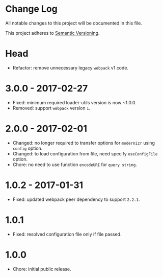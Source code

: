 # Change Log

All notable changes to this project will be documented in this file.

This project adheres to [Semantic Versioning](http://semver.org/).

# Head

-   Refactor: remove unnecessary legacy `webpack` v1 code.

# 3.0.0 - 2017-02-27

-   Fixed: minimum required loader-utils version is now ~1.0.0.
-   Removed: support `webpack` version `1`.

# 2.0.0 - 2017-02-01

-   Changed: no longer required to transfer options for `modernizr` using `config` option.
-   Changed: to load configuration from file, need specify `useConfigFile` option.
-   Chore: no need to use function `encodeURI` for `query string`.

# 1.0.2 - 2017-01-31

-   Fixed: updated webpack peer dependency to support `2.2.1`.

# 1.0.1

-   Fixed: resolved configuration file only if file passed.

# 1.0.0

-   Chore: initial public release.
